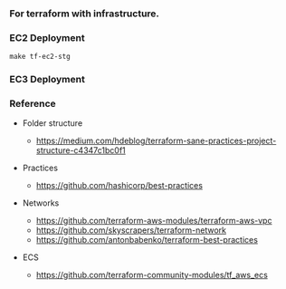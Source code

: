 ### For terraform with infrastructure.

### EC2 Deployment

`make tf-ec2-stg`

### EC3 Deployment



### Reference
- Folder structure
  - https://medium.com/hdeblog/terraform-sane-practices-project-structure-c4347c1bc0f1

- Practices
  - https://github.com/hashicorp/best-practices

- Networks
  - https://github.com/terraform-aws-modules/terraform-aws-vpc
  - https://github.com/skyscrapers/terraform-network
  - https://github.com/antonbabenko/terraform-best-practices

- ECS
  - https://github.com/terraform-community-modules/tf_aws_ecs
